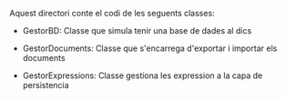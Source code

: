 Aquest directori conte el codi de les seguents classes:

- GestorBD: Classe que simula tenir una base de dades al dics

- GestorDocuments: Classe que s'encarrega d'exportar i importar els documents

- GestorExpressions: Classe gestiona les expression a la capa de persistencia